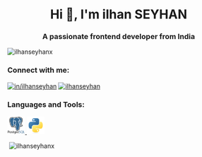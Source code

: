 <h1 align="center">Hi 👋, I'm ilhan SEYHAN</h1>
<h3 align="center">A passionate frontend developer from India</h3>

<p align="left"> <img src="https://komarev.com/ghpvc/?username=ilhanseyhanx&label=Profile%20views&color=0e75b6&style=flat" alt="ilhanseyhanx" /> </p>

<h3 align="left">Connect with me:</h3>
<p align="left">
<a href="https://linkedin.com/in/in/ilhanseyhan" target="blank"><img align="center" src="https://raw.githubusercontent.com/rahuldkjain/github-profile-readme-generator/master/src/images/icons/Social/linked-in-alt.svg" alt="in/ilhanseyhan" height="30" width="40" /></a>
<a href="https://kaggle.com/ilhanseyhan" target="blank"><img align="center" src="https://raw.githubusercontent.com/rahuldkjain/github-profile-readme-generator/master/src/images/icons/Social/kaggle.svg" alt="ilhanseyhan" height="30" width="40" /></a>
</p>

<h3 align="left">Languages and Tools:</h3>
<p align="left"> <a href="https://www.postgresql.org" target="_blank" rel="noreferrer"> <img src="https://raw.githubusercontent.com/devicons/devicon/master/icons/postgresql/postgresql-original-wordmark.svg" alt="postgresql" width="40" height="40"/> </a> <a href="https://www.python.org" target="_blank" rel="noreferrer"> <img src="https://raw.githubusercontent.com/devicons/devicon/master/icons/python/python-original.svg" alt="python" width="40" height="40"/> </a> </p>

<p>&nbsp;<img align="center" src="https://github-readme-stats.vercel.app/api?username=ilhanseyhanx&show_icons=true&locale=en" alt="ilhanseyhanx" /></p>

